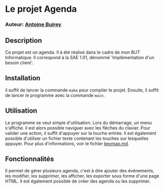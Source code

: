 # Le projet Agenda

### Auteur: [Antoine Buirey](https://github.com/T0ine34)

## Description

Ce projet est un agenda. Il à été réalisé dans le cadre de mon BUT Informatique. Il correspond à la SAE 1.01, dénommé 'Implémentation d'un besoin client'.

## Installation
il suffit de lancer la commande ```make``` pour compiler le projet. Ensuite, il suffit de lancer le programme avec la commande ```main```.

## Utilisation
Le programme se veut simple d'utilisation. Lors du démarrage, un menu s'affiche. il est alors possible naviguer avec les flèches du clavier. Pour valider une action, il suffit d'appuyer sur la touche entrée.
Il est également possible d'utiliser un fichier texte contenant les touches sur lesquelles appuyer. Pour plus d'informations, voir le fichier [keymap.md](keymap.md).

## Fonctionnalités
Il permet de gérer plusieurs agenda, c'est à dire ajouter des événements, les modifier, les supprimer, les afficher, les exporter sous forme d'une page HTML.
Il est également possible de créer des agenda ou les supprimer.
